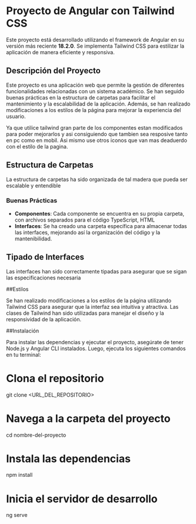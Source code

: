 # Proyecto de Angular con Tailwind CSS

Este proyecto está desarrollado utilizando el framework de Angular en su versión más reciente **18.2.0**. Se implementa Tailwind CSS para estilizar la aplicación de manera eficiente y responsiva.

## Descripción del Proyecto

Este proyecto es una aplicación web que permite la gestión de diferentes funcionalidades relacionadas con un sistema académico. Se han seguido buenas prácticas en la estructura de carpetas para facilitar el mantenimiento y la escalabilidad de la aplicación. Además, se han realizado modificaciones a los estilos de la página para mejorar la experiencia del usuario.

Ya que utilice tailwind gran parte de los componentes estan modificados para poder mejorarlos y asi consiguiendo que tambien sea resposive tanto en pc como en mobil. Asi mismo use otros iconos que van mas deaduerdo con el estilo de la pagina.

## Estructura de Carpetas

La estructura de carpetas ha sido organizada de tal madera que pueda ser escalable y entendible
### Buenas Prácticas

- **Componentes**: Cada componente se encuentra en su propia carpeta, con archivos separados para el código TypeScript, HTML
- **Interfaces**: Se ha creado una carpeta específica para almacenar todas las interfaces, mejorando así la organización del código y la mantenibilidad.
  
## Tipado de Interfaces

Las interfaces han sido correctamente tipadas para asegurar que se sigan las especificaciones necesaria

##Estilos

Se han realizado modificaciones a los estilos de la página utilizando Tailwind CSS para asegurar que la interfaz sea intuitiva y atractiva. Las clases de Tailwind han sido utilizadas para manejar el diseño y la responsividad de la aplicación.

##Instalación

Para instalar las dependencias y ejecutar el proyecto, asegúrate de tener Node.js y Angular CLI instalados. Luego, ejecuta los siguientes comandos en tu terminal:

# Clona el repositorio
git clone <URL_DEL_REPOSITORIO>

# Navega a la carpeta del proyecto
cd nombre-del-proyecto

# Instala las dependencias
npm install

# Inicia el servidor de desarrollo
ng serve
